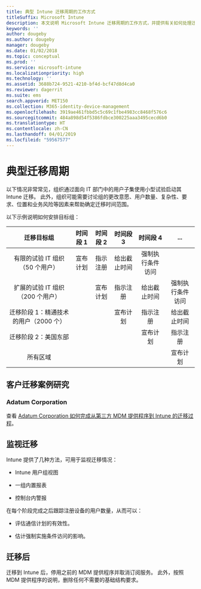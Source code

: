 ```yaml
---
title: 典型 Intune 迁移周期的工作方式
titleSuffix: Microsoft Intune
description: 本文说明 Microsoft Intune 迁移周期的工作方式，并提供有关如何处理迁移周期的示例。
keywords: ''
author: dougeby
ms.author: dougeby
manager: dougeby
ms.date: 01/02/2018
ms.topic: conceptual
ms.prod: ''
ms.service: microsoft-intune
ms.localizationpriority: high
ms.technology: ''
ms.assetid: 3688b724-9521-4210-bf4d-bcf47d8d4ca0
ms.reviewer: dagerrit
ms.suite: ems
search.appverid: MET150
ms.collection: M365-identity-device-management
ms.openlocfilehash: 3919ae461fbbd5c5c69c1fbe4983cc8468f576c6
ms.sourcegitcommit: 484a898d54f5386fdbce300225aaa3495cecd6b0
ms.translationtype: HT
ms.contentlocale: zh-CN
ms.lasthandoff: 04/01/2019
ms.locfileid: "59567577"
---
```

# <a name="typical-migration-cycle"></a>典型迁移周期

以下情况非常常见，组织通过面向 IT 部门中的用户子集使用小型试验启动其 Intune 迁移。 此外，组织可能需要讨论组的更改意愿、用户数量、复杂性、要求、位置和业务风险等因素来帮助确定迁移时间范围。

以下示例说明如何安排目标组：

  | **迁移目标组** | **时间段 1** | **时间段 2** | **时间段 3** | **时间段 4** | **...**
|:---:|:---:|:---:|:---:|:---:|:---:|
| 有限的试验 IT 组织（50 个用户） | 宣布计划 | 指示注册 | 给出截止时间 | 强制执行条件访问 |  |                                                        
| 扩展的试验 IT 组织（200 个用户） |  | 宣布计划 | 指示注册 | 给出截止时间 | 强制执行条件访问 |
| 迁移阶段 1：精通技术的用户（2000 个） |  |  | 宣布计划 | 指示注册 | 给出截止时间 |
| 迁移阶段 2：美国东部 |  |  |  | 宣布计划 | 指示注册 |
| 所有区域 |  |  |  |  | 宣布计划 |

## <a name="customer-migration-case-study"></a>客户迁移案例研究

### <a name="adatum-corporation"></a>Adatum Corporation

查看 [Adatum Corporation 如何完成从第三方 MDM 提供程序到 Intune 的迁移过程](https://gallery.technet.microsoft.com/Intune-migration-guide-893a95e3?redir=0)。

## <a name="monitoring-migration"></a>监视迁移

Intune 提供了几种方法，可用于监视迁移情况：

* Intune 用户组视图

* 一组内置报表

* 控制台内警报

在每个阶段完成之后跟踪注册设备的用户数量，从而可以：

-   评估通信计划的有效性。

-   估计强制实施条件访问的影响。


## <a name="post-migration"></a>迁移后

迁移到 Intune 后，停用之前的 MDM 提供程序并取消订阅服务。 此外，按照 MDM 提供程序的说明，删除任何不需要的基础结构要求。
